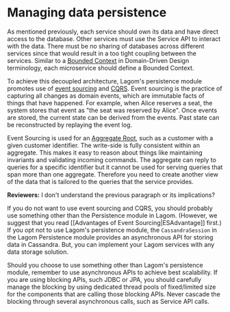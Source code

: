 # Managing data persistence

As mentioned previously, each service should own its data and have direct access to the database. Other services must use the Service API to interact with the data. There must be no sharing of databases across different services since that would result in a too tight coupling between the services. Similar to a [Bounded Context](http://martinfowler.com/bliki/BoundedContext.html) in Domain-Driven Design terminology, each microservice should define a Bounded Context.

To achieve this decoupled architecture, Lagom's persistence module promotes use of [event sourcing](https://msdn.microsoft.com/en-us/library/jj591559.aspx) and [CQRS](https://msdn.microsoft.com/en-us/library/jj591573.aspx). Event sourcing is the practice of capturing all changes as domain events, which are immutable facts of things that have happened. For example, when Alice reserves a seat, the system stores that event as "the seat was reserved by Alice". Once events are stored, the current state can be derived from the events. Past state can be reconstructed by replaying the event log.

Event Sourcing is used for an [Aggregate Root](http://martinfowler.com/bliki/DDD_Aggregate.html), such as a customer with a given customer identifier. The write-side is fully consistent within an aggregate. This makes it easy to reason about things like maintaining invariants and validating incoming commands. The aggregate can reply to queries for a specific identifier but it cannot be used for serving queries that span more than one aggregate. Therefore you need to create another view of the data that is tailored to the queries that the service provides.

**Reviewers:** I don't understand the previous paragraph or its implications? 

If you do not want to use event sourcing and CQRS, you should probably use something other than the Persistence module in Lagom. (However, we suggest that you read [[Advantages of Event Sourcing|ESAdvantage]] first.) If you opt not to use Lagom's persistence module, the `CassandraSession` in the Lagom Persistence module provides an asynchronous API for storing data in Cassandra. But, you can implement your Lagom services with any data storage solution. 

Should you choose to use something other than Lagom's persistence module, remember to use asynchronous APIs to achieve best scalability. If you are using blocking APIs, such JDBC or JPA, you should carefully manage the blocking by using dedicated thread pools of fixed/limited size for the components that are calling those blocking APIs. Never cascade the blocking through several asynchronous calls, such as Service API calls.









